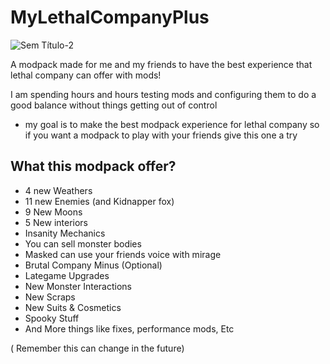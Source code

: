 # MyLethalCompanyPlus

![Sem Título-2](https://github.com/user-attachments/assets/fde29b8d-f70e-4192-ac8f-07c7cc6052a2)

A modpack made for me and my friends to have the best experience that lethal company can offer with mods!

I am spending hours and hours testing mods and configuring them to do a good balance without things getting out of control

- my goal is to make the best modpack experience for lethal company so if you want a modpack to play with your friends give this one a try


## What this modpack offer? 
- 4 new Weathers
- 11 new Enemies (and Kidnapper fox)
- 9 New Moons
- 5 New interiors
- Insanity Mechanics
- You can sell monster bodies
- Masked can use your friends voice with mirage
- Brutal Company Minus (Optional)
- Lategame Upgrades
- New Monster Interactions
- New Scraps
- New Suits & Cosmetics
- Spooky Stuff
- And More things like fixes, performance mods, Etc

( Remember this can change in the future)
